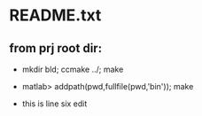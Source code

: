 # README.txt 
## from prj root dir:
- mkdir bld; ccmake ../; make
- matlab> addpath(pwd,fullfile(pwd,'bin')); make

- this is line six edit
